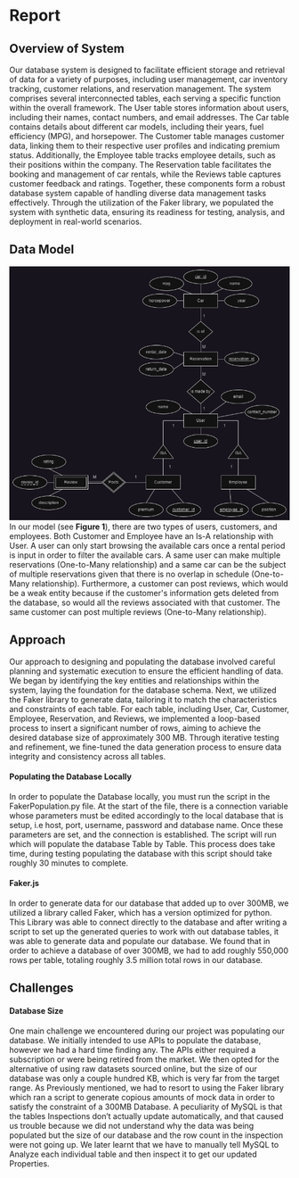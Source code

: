 
# Report 

## Overview of System

Our database system is designed to facilitate efficient storage and retrieval of data for a variety of purposes, including user management, car inventory tracking, customer relations, and reservation management. The system comprises several interconnected tables, each serving a specific function within the overall framework. The User table stores information about users, including their names, contact numbers, and email addresses. The Car table contains details about different car models, including their years, fuel efficiency (MPG), and horsepower. The Customer table manages customer data, linking them to their respective user profiles and indicating premium status. Additionally, the Employee table tracks employee details, such as their positions within the company. The Reservation table facilitates the booking and management of car rentals, while the Reviews table captures customer feedback and ratings. Together, these components form a robust database system capable of handling diverse data management tasks effectively. Through the utilization of the Faker library, we populated the system with synthetic data, ensuring its readiness for testing, analysis, and deployment in real-world scenarios.

## Data Model

![ERD](./ERD.png)\
In our model (see **Figure 1**), there are two types of users, customers, and employees. Both Customer and Employee have an Is-A relationship with User. A user can only start browsing the available cars once a rental period is input in order to filter the available cars. A same user can make multiple reservations (One-to-Many relationship) and a same car can be the subject of multiple reservations given that there is no overlap in schedule (One-to-Many relationship). Furthermore, a customer can post reviews, which would be a weak entity because if the customer's information gets deleted from the database, so would all the reviews associated with that customer. The same customer can post multiple reviews (One-to-Many relationship).

## Approach 

Our approach to designing and populating the database involved careful planning and systematic execution to ensure the efficient handling of data. We began by identifying the key entities and relationships within the system, laying the foundation for the database schema. Next, we utilized the Faker library to generate data, tailoring it to match the characteristics and constraints of each table. For each table, including User, Car, Customer, Employee, Reservation, and Reviews, we implemented a loop-based process to insert a significant number of rows, aiming to achieve the desired database size of approximately 300 MB. Through iterative testing and refinement, we fine-tuned the data generation process to ensure data integrity and consistency across all tables.

#### Populating the Database Locally
In order to populate the Database locally, you must run the script in the FakerPopulation.py file. At the start of the file, there is a connection variable whose parameters must be edited accordingly to the local database that is setup, i.e host, port, username, password and database name. Once these parameters are set, and the connection is established. The script will run which will populate the database Table by Table. This process does take time, during testing populating the database with this script should take roughly 30 minutes to complete. 

#### Faker.js

In order to generate data for our database that added up to over 300MB, we utilized a library called Faker, which has a version optimized for python. This Library was able to connect directly to the database and after writing a script to set up the generated queries to work with out database tables, it was able to generate data and populate our database. We found that in order to achieve a database of over 300MB, we had to add roughly 550,000 rows per table, totaling roughly 3.5 million total rows in our database. 

## Challenges

#### Database Size
One main challenge we encountered during our project was populating our database. We initially intended to use APIs to populate the database, however we had a hard time finding any. The APIs either required a subscription or were being retired from the market. We then opted for the alternative of using raw datasets sourced online, but the size of our database was only a couple hundred KB, which is very far from the target range. As Previously mentioned, we had to resort to using the Faker library which ran a script to generate copious amounts of mock data in order to satisfy the constraint of a 300MB Database. A peculiarity of MySQL is that the tables Inspections don’t actually update automatically, and that caused us trouble because we did not understand why the data was being populated but the size of our database and the row count in the inspection were not going up. We later learnt that we have to manually tell MySQL to Analyze each individual table and then inspect it to get our updated Properties. 

